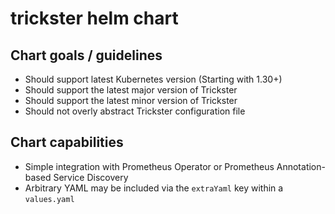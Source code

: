 # trickster helm chart

## Chart goals / guidelines
- Should support latest Kubernetes version (Starting with 1.30+)
- Should support the latest major version of Trickster
- Should support the latest minor version of Trickster
- Should not overly abstract Trickster configuration file

## Chart capabilities
- Simple integration with Prometheus Operator or Prometheus Annotation-based Service Discovery
- Arbitrary YAML may be included via the `extraYaml` key within a `values.yaml`
